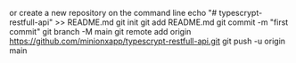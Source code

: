 or create a new repository on the command line
echo "# typescrypt-restfull-api" >> README.md
git init
git add README.md
git commit -m "first commit"
git branch -M main
git remote add origin https://github.com/minionxapp/typescrypt-restfull-api.git
git push -u origin main
